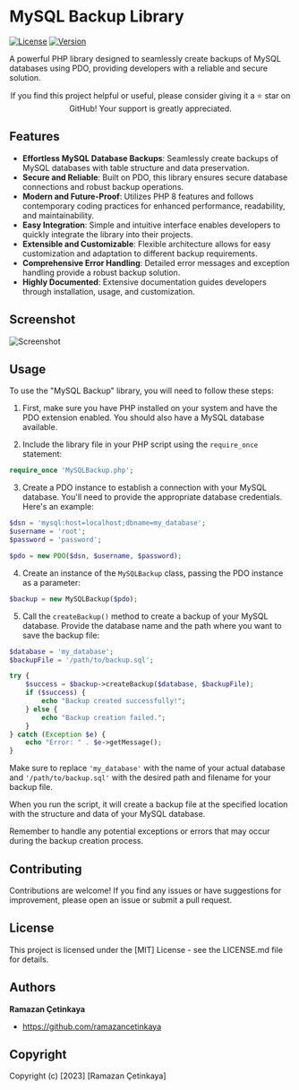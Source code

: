 # MySQL Backup Library

[![License](https://img.shields.io/badge/license-MIT-blue.svg)](LICENSE)
[![Version](https://img.shields.io/badge/version-1.0.0-green.svg)](https://github.com/ramazancetinkaya/mysql-backup)

A powerful PHP library designed to seamlessly create backups of MySQL databases using PDO, providing developers with a reliable and secure solution. 

<div align="center">
    If you find this project helpful or useful, please consider giving it a ⭐️ star on GitHub! Your support is greatly appreciated.
</div>

## Features

- **Effortless MySQL Database Backups**: Seamlessly create backups of MySQL databases with table structure and data preservation.
- **Secure and Reliable**: Built on PDO, this library ensures secure database connections and robust backup operations.
- **Modern and Future-Proof**: Utilizes PHP 8 features and follows contemporary coding practices for enhanced performance, readability, and maintainability.
- **Easy Integration**: Simple and intuitive interface enables developers to quickly integrate the library into their projects.
- **Extensible and Customizable**: Flexible architecture allows for easy customization and adaptation to different backup requirements.
- **Comprehensive Error Handling**: Detailed error messages and exception handling provide a robust backup solution.
- **Highly Documented**: Extensive documentation guides developers through installation, usage, and customization.

## Screenshot

![Screenshot](https://i.imgur.com/AEp4wJg.png)

## Usage

To use the "MySQL Backup" library, you will need to follow these steps:

1) First, make sure you have PHP installed on your system and have the PDO extension enabled. You should also have a MySQL database available.

2) Include the library file in your PHP script using the `require_once` statement:
```php
require_once 'MySQLBackup.php';
```

3) Create a PDO instance to establish a connection with your MySQL database. You'll need to provide the appropriate database credentials. Here's an example:
```php
$dsn = 'mysql:host=localhost;dbname=my_database';
$username = 'root';
$password = 'password';

$pdo = new PDO($dsn, $username, $password);
```

4) Create an instance of the `MySQLBackup` class, passing the PDO instance as a parameter:
```php
$backup = new MySQLBackup($pdo);
```

5) Call the `createBackup()` method to create a backup of your MySQL database. Provide the database name and the path where you want to save the backup file:
```php
$database = 'my_database';
$backupFile = '/path/to/backup.sql';

try {
    $success = $backup->createBackup($database, $backupFile);
    if ($success) {
        echo "Backup created successfully!";
    } else {
        echo "Backup creation failed.";
    }
} catch (Exception $e) {
    echo "Error: " . $e->getMessage();
}
```

Make sure to replace `'my_database'` with the name of your actual database and `'/path/to/backup.sql'` with the desired path and filename for your backup file.

When you run the script, it will create a backup file at the specified location with the structure and data of your MySQL database.

Remember to handle any potential exceptions or errors that may occur during the backup creation process.

## Contributing
Contributions are welcome! If you find any issues or have suggestions for improvement, please open an issue or submit a pull request.

## License

This project is licensed under the [MIT] License - see the LICENSE.md file for details.

## Authors

**Ramazan Çetinkaya**
- <https://github.com/ramazancetinkaya>

## Copyright

Copyright (c) [2023] [Ramazan Çetinkaya]
